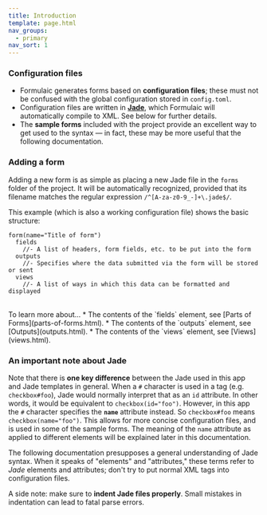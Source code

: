 ```yaml
---
title: Introduction
template: page.html
nav_groups:
  - primary
nav_sort: 1
---
```


### Configuration files

* Formulaic generates forms based on **configuration files**; these must not be confused with the global configuration stored in `config.toml`. 
* Configuration files are written in [**Jade**](http://jade-lang.com), which Formulaic will automatically compile to XML. See below for further details.
* The **sample forms** included with the project provide an excellent way to get used to the syntax &mdash; in fact, these may be more useful that the following documentation.

### Adding a form

Adding a new form is as simple as placing a new Jade file in the `forms` folder of the project. It will be automatically recognized, provided that its filename matches the regular expression `/^[A-za-z0-9_-]+\.jade$/`.

This example (which is also a working configuration file) shows the basic structure:

```jade
form(name="Title of form")
  fields
    //- A list of headers, form fields, etc. to be put into the form
  outputs
    //- Specifies where the data submitted via the form will be stored or sent
  views
    //- A list of ways in which this data can be formatted and displayed
```

<br>
To learn more about...
* The contents of the `fields` element, see [Parts of Forms](parts-of-forms.html).
* The contents of the `outputs` element, see [Outputs](outputs.html).
* The contents of the `views` element, see [Views](views.html).

### An important note about Jade

Note that there is **one key difference** between the Jade used in this app and Jade templates in general. When a `#` character is used in a tag (e.g. `checkbox#foo`), Jade would normally interpret that as an `id` attribute. In other words, it would be equivalent to `checkbox(id="foo")`. However, in this app the `#` character specifies the **`name`** attribute instead. So `checkbox#foo` means `checkbox(name="foo")`. This allows for more concise configuration files, and is used in some of the sample forms. The meaning of the `name` attribute as applied to different elements will be explained later in this documentation.

The following documentation presupposes a general understanding of Jade syntax. When it speaks of "elements" and "attributes," these terms refer to *Jade* elements and attributes; don't try to put normal XML tags into configuration files.

A side note: make sure to **indent Jade files properly**. Small mistakes in indentation can lead to fatal parse errors.